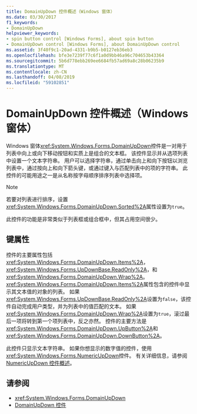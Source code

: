 ```yaml
---
title: DomainUpDown 控件概述（Windows 窗体）
ms.date: 03/30/2017
f1_keywords:
- DomainUpDown
helpviewer_keywords:
- spin button control [Windows Forms], about spin button
- DomainUpDown control [Windows Forms], about DomainUpDown control
ms.assetid: 3f40f9c1-20ad-4331-b9b5-b0127eb36eb3
ms.openlocfilehash: bfe3e7239f77c6f1a0d9bb46a96c704653b43364
ms.sourcegitcommit: 5b6d778ebb269ee6684fb57ad69a8c28b06235b9
ms.translationtype: MT
ms.contentlocale: zh-CN
ms.lasthandoff: 04/08/2019
ms.locfileid: "59102851"
---
```

# <a name="domainupdown-control-overview-windows-forms"></a>DomainUpDown 控件概述（Windows 窗体）
Windows 窗体<xref:System.Windows.Forms.DomainUpDown>控件是一对用于列表中向上或向下移动按钮和实质上是组合的文本框。 该控件显示并从选项列表中设置一个文本字符串。 用户可以选择字符串，通过单击向上和向下按钮以浏览列表中，通过按向上和向下箭头键，或通过键入与匹配列表中的项的字符串。 此控件的可能用途之一是从名称按字母顺序排序列表中选择项。  
  
> [!NOTE]
>  若要对列表进行排序，设置<xref:System.Windows.Forms.DomainUpDown.Sorted%2A>属性设置为`true`。  
  
 此控件的功能是非常类似于列表框或组合框中，但其占用空间很少。  
  
## <a name="key-properties"></a>键属性  
 控件的主要属性包括<xref:System.Windows.Forms.DomainUpDown.Items%2A>， <xref:System.Windows.Forms.UpDownBase.ReadOnly%2A>，和<xref:System.Windows.Forms.DomainUpDown.Wrap%2A>。 <xref:System.Windows.Forms.DomainUpDown.Items%2A>属性包含的控件中显示其文本值的对象的列表。 如果<xref:System.Windows.Forms.UpDownBase.ReadOnly%2A>设置为`false`，该控件自动完成用户类型，并为列表中的值匹配的文本。 如果<xref:System.Windows.Forms.DomainUpDown.Wrap%2A>设置为`true`，滚过最后一项将转到第一个项列表中，反之亦然。 控件的主要方法是<xref:System.Windows.Forms.DomainUpDown.UpButton%2A>和<xref:System.Windows.Forms.DomainUpDown.DownButton%2A>。  
  
 此控件只显示文本字符串。 如果你想显示的数字值的控件，使用<xref:System.Windows.Forms.NumericUpDown>控件。 有关详细信息，请参阅[NumericUpDown 控件概述](numericupdown-control-overview-windows-forms.md)。  
  
## <a name="see-also"></a>请参阅

- <xref:System.Windows.Forms.DomainUpDown>
- [DomainUpDown 控件](domainupdown-control-windows-forms.md)
